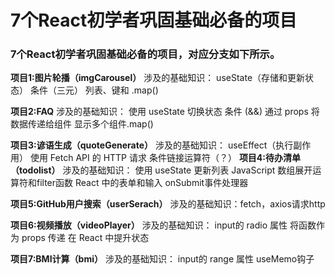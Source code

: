# 7个React初学者巩固基础必备的项目

### 7个React初学者巩固基础必备的项目，对应分支如下所示。

**项目1:图片轮播（imgCarousel）**
涉及的基础知识：
  useState（存储和更新状态）
  条件（三元）
  列表、键和 .map()

**项目2:FAQ**
涉及的基础知识：
  使用 useState 切换状态
  条件 (&&)
  通过 props 将数据传递给组件
  显示多个组件.map()
  
**项目3:谚语生成（quoteGenerate）**
涉及的基础知识：
  useEffect（执行副作用）
  使用 Fetch API 的 HTTP 请求
  条件链接运算符（？）
**项目4:待办清单（todolist）**
涉及的基础知识：
  使用 useState 更新列表
  JavaScript 数组展开运算符和filter函数
  React 中的表单和输入
  onSubmit事件处理器
  
**项目5:GitHub用户搜索（userSerach）**
涉及的基础知识：fetch，axios请求http
  
**项目6:视频播放（videoPlayer）**
涉及的基础知识：
  input的 radio 属性
  将函数作为 props 传递
  在 React 中提升状态
  
**项目7:BMI计算（bmi）**
涉及的基础知识：
  input的 range 属性
  useMemo钩子

